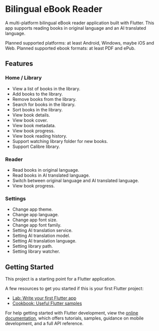 # Bilingual eBook Reader

A multi-platform bilingual eBook reader application built with Flutter. This app supports reading books in original language and an AI translated language.

Planned supported platforms: at least Android, Windows, maybe iOS and Web.
Planned supported ebook formats: at least PDF and ePub.

## Features

### Home / Library
- View a list of books in the library.
- Add books to the library.
- Remove books from the library.
- Search for books in the library.
- Sort books in the library.
- View book details.
- View book cover.
- View book metadata.
- View book progress.
- View book reading history.
- Support watching library folder for new books.
- Support Calibre library.

### Reader
- Read books in original language.
- Read books in AI translated language.
- Switch between original language and AI translated language.
- View book progress.

### Settings
- Change app theme.
- Change app language.
- Change app font size.
- Change app font family.
- Setting AI translation service.
- Setting AI translation model.
- Setting AI translation language.
- Setting library path.
- Setting library watcher.

## Getting Started

This project is a starting point for a Flutter application.

A few resources to get you started if this is your first Flutter project:

- [Lab: Write your first Flutter app](https://docs.flutter.dev/get-started/codelab)
- [Cookbook: Useful Flutter samples](https://docs.flutter.dev/cookbook)

For help getting started with Flutter development, view the
[online documentation](https://docs.flutter.dev/), which offers tutorials,
samples, guidance on mobile development, and a full API reference.
